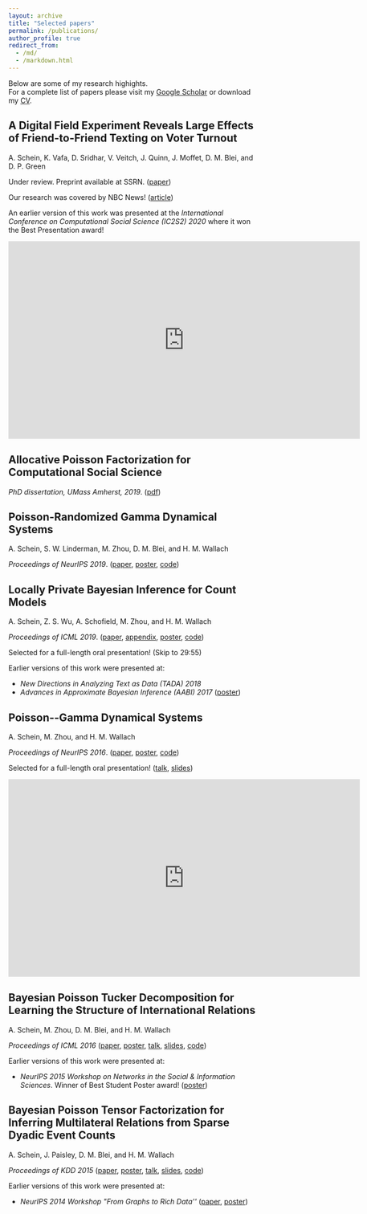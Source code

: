 ```yaml
---
layout: archive
title: "Selected papers"
permalink: /publications/
author_profile: true
redirect_from: 
  - /md/
  - /markdown.html
---
```


Below are some of my research highights.  
For a complete list of papers please visit my [Google Scholar](https://scholar.google.com/citations?user=CaHuRsgAAAAJ&hl=en&oi=ao) or download my [CV](../files/cv.pdf).

## A Digital Field Experiment Reveals Large Effects of Friend-to-Friend Texting on Voter Turnout
A. Schein, K. Vafa, D. Sridhar, V. Veitch, J. Quinn, J. Moffet, D. M. Blei, and D. P. Green

Under review. Preprint available at SSRN. ([paper](https://papers.ssrn.com/sol3/papers.cfm?abstract_id=3696179))

Our research was covered by NBC News! ([article](https://www.nbcnews.com/politics/2020-election/coronavirus-ground-game-gamble-hits-home-stretch-n1242803))

An earlier version of this work was presented at the _International Conference on Computational Social Science (IC2S2) 2020_ where it won the Best Presentation award!

<iframe width="700" height="394" src="https://www.youtube.com/embed/FjD9CKLnTzA" frameborder="0" allow="accelerometer; autoplay; clipboard-write; encrypted-media; gyroscope; picture-in-picture" allowfullscreen></iframe>

## Allocative Poisson Factorization for Computational Social Science

_PhD dissertation, UMass Amherst, 2019_. ([pdf](../files/AaronSchein_dissertation.pdf))

## Poisson-Randomized Gamma Dynamical Systems
A. Schein, S. W. Linderman, M. Zhou, D. M. Blei, and H. M. Wallach

_Proceedings of NeurIPS 2019_. ([paper](../files/ScheinLindermanZhouBleiWallach2019_paper.pdf), [poster](../files/ScheinLindermanZhouBleiWallach2019_poster.pdf), [code](https://github.com/aschein/prgds))

## Locally Private Bayesian Inference for Count Models

A. Schein, Z. S. Wu, A. Schofield, M. Zhou, and H. M. Wallach

_Proceedings of ICML 2019_. ([paper](http://proceedings.mlr.press/v97/schein19a/schein19a.pdf), [appendix](http://proceedings.mlr.press/v97/schein19a/schein19a-supp.pdf), [poster](../files/ScheinWuSchofieldZhouWallach2019_poster.pdf), [code](https://github.com/xandaschofield/locally_private_bpf_icml19))

Selected for a full-length oral presentation! (Skip to 29:55) 

<div id="presentation-embed-38917932"></div>
<script src='https://slideslive.com/embed_presentation.js'></script>
<script>
    embed = new SlidesLiveEmbed('presentation-embed-38917932', {
        presentationId: '38917932',
        autoPlay: false, // change to true to autoplay the embedded presentation
        verticalEnabled: true,
        startTime: 1795
    });
</script>

Earlier versions of this work were presented at:    
* _New Directions in Analyzing Text as Data (TADA) 2018_  
* _Advances in Approximate Bayesian Inference (AABI) 2017_ ([poster](../files/ScheinWuZhouWallach2017_poster.pdf))

## Poisson--Gamma Dynamical Systems
A. Schein, M. Zhou, and H. M. Wallach

_Proceedings of NeurIPS 2016_. ([paper](../files/ScheinZhouWallach2016_paper.pdf), [poster](../files/ScheinZhouWallach2016_poster.pdf), [code](https://github.com/aschein/pgds))  

Selected for a full-length oral presentation! ([talk](https://channel9.msdn.com/Events/Neural-Information-Processing-Systems-Conference/Neural-Information-Processing-Systems-Conference-NIPS-2016/Poisson-Gamma-dynamical-systems), [slides](ScheinZhouWallach2016_slides.pdf))

<iframe src="https://channel9.msdn.com/Events/Neural-Information-Processing-Systems-Conference/Neural-Information-Processing-Systems-Conference-NIPS-2016/Poisson-Gamma-dynamical-systems/player" width="700" height="394" allowFullScreen frameBorder="0" title="Poisson-Gamma dynamical systems - Microsoft Channel 9 Video"></iframe>

## Bayesian Poisson Tucker Decomposition for Learning the Structure of International Relations
A. Schein, M. Zhou, D. M. Blei, and H. M. Wallach

_Proceedings of ICML 2016_ ([paper](../files/ScheinZhouBleiWallach2016_paper.pdf), [poster](../files/ScheinZhouBleiWallach2016_poster.pdf), [talk](http://techtalks.tv/talks/bayesian-poisson-tucker-decomposition-for-learning-the-structure-of-international-relations/62411/), [slides](../files/ScheinZhouBleiWallach2016_slides.pdf), [code](https://github.com/aschein/bptd))

Earlier versions of this work were presented at:   
* _NeurIPS 2015 Workshop on Networks in the Social & Information Sciences_. Winner of Best Student Poster award! ([poster](../files/ScheinZhouBleiWallach2015_poster.pdf))

## Bayesian Poisson Tensor Factorization for Inferring Multilateral Relations from Sparse Dyadic Event Counts
A. Schein, J. Paisley, D. M. Blei, and H. M. Wallach

_Proceedings of KDD 2015_ ([paper](../files/ScheinPaisleyBleiWallach2015_paper.pdf), [poster](../files/ScheinPaisleyBleiWallach2015_poster.pdf), [talk](https://www.youtube.com/watch?v=j4zL8dif6YE), [slides](../files/ScheinPaisleyBleiWallach2015_slides.pdf), [code](https://github.com/aschein/bptf))

Earlier versions of this work were presented at:   
* _NeurIPS 2014 Workshop "From Graphs to Rich Data''_ ([paper](../files/ScheinPaisleyBleiWallach2014_paper.pdf), [poster](../files/ScheinPaisleyBleiWallach2014_poster.pdf))
